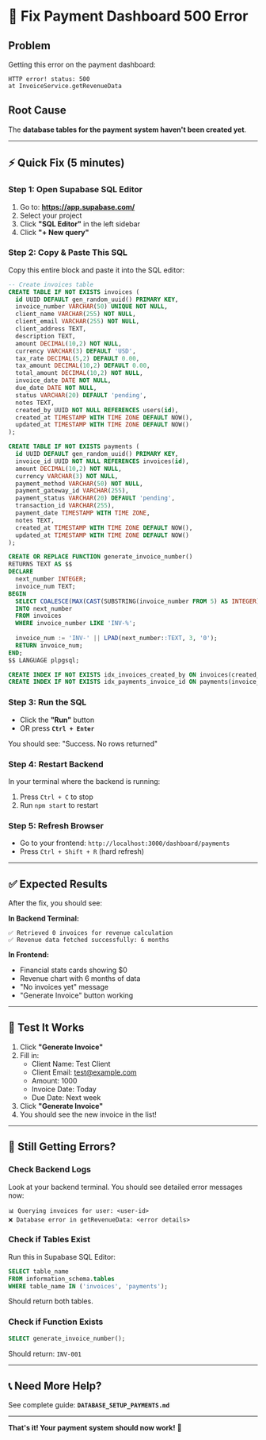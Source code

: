 # 🔧 Fix Payment Dashboard 500 Error

## Problem

Getting this error on the payment dashboard:
```
HTTP error! status: 500
at InvoiceService.getRevenueData
```

## Root Cause

The **database tables for the payment system haven't been created yet**.

---

## ⚡ Quick Fix (5 minutes)

### Step 1: Open Supabase SQL Editor

1. Go to: **https://app.supabase.com/**
2. Select your project
3. Click **"SQL Editor"** in the left sidebar
4. Click **"+ New query"**

### Step 2: Copy & Paste This SQL

Copy this entire block and paste it into the SQL editor:

```sql
-- Create invoices table
CREATE TABLE IF NOT EXISTS invoices (
  id UUID DEFAULT gen_random_uuid() PRIMARY KEY,
  invoice_number VARCHAR(50) UNIQUE NOT NULL,
  client_name VARCHAR(255) NOT NULL,
  client_email VARCHAR(255) NOT NULL,
  client_address TEXT,
  description TEXT,
  amount DECIMAL(10,2) NOT NULL,
  currency VARCHAR(3) DEFAULT 'USD',
  tax_rate DECIMAL(5,2) DEFAULT 0.00,
  tax_amount DECIMAL(10,2) DEFAULT 0.00,
  total_amount DECIMAL(10,2) NOT NULL,
  invoice_date DATE NOT NULL,
  due_date DATE NOT NULL,
  status VARCHAR(20) DEFAULT 'pending',
  notes TEXT,
  created_by UUID NOT NULL REFERENCES users(id),
  created_at TIMESTAMP WITH TIME ZONE DEFAULT NOW(),
  updated_at TIMESTAMP WITH TIME ZONE DEFAULT NOW()
);

CREATE TABLE IF NOT EXISTS payments (
  id UUID DEFAULT gen_random_uuid() PRIMARY KEY,
  invoice_id UUID NOT NULL REFERENCES invoices(id),
  amount DECIMAL(10,2) NOT NULL,
  currency VARCHAR(3) NOT NULL,
  payment_method VARCHAR(50) NOT NULL,
  payment_gateway_id VARCHAR(255),
  payment_status VARCHAR(20) DEFAULT 'pending',
  transaction_id VARCHAR(255),
  payment_date TIMESTAMP WITH TIME ZONE,
  notes TEXT,
  created_at TIMESTAMP WITH TIME ZONE DEFAULT NOW(),
  updated_at TIMESTAMP WITH TIME ZONE DEFAULT NOW()
);

CREATE OR REPLACE FUNCTION generate_invoice_number()
RETURNS TEXT AS $$
DECLARE
  next_number INTEGER;
  invoice_num TEXT;
BEGIN
  SELECT COALESCE(MAX(CAST(SUBSTRING(invoice_number FROM 5) AS INTEGER)), 0) + 1
  INTO next_number
  FROM invoices
  WHERE invoice_number LIKE 'INV-%';
  
  invoice_num := 'INV-' || LPAD(next_number::TEXT, 3, '0');
  RETURN invoice_num;
END;
$$ LANGUAGE plpgsql;

CREATE INDEX IF NOT EXISTS idx_invoices_created_by ON invoices(created_by);
CREATE INDEX IF NOT EXISTS idx_payments_invoice_id ON payments(invoice_id);
```

### Step 3: Run the SQL

- Click the **"Run"** button
- OR press **`Ctrl + Enter`**

You should see: "Success. No rows returned"

### Step 4: Restart Backend

In your terminal where the backend is running:

1. Press `Ctrl + C` to stop
2. Run `npm start` to restart

### Step 5: Refresh Browser

- Go to your frontend: `http://localhost:3000/dashboard/payments`
- Press `Ctrl + Shift + R` (hard refresh)

---

## ✅ Expected Results

After the fix, you should see:

**In Backend Terminal:**
```
✅ Retrieved 0 invoices for revenue calculation
✅ Revenue data fetched successfully: 6 months
```

**In Frontend:**
- Financial stats cards showing $0
- Revenue chart with 6 months of data
- "No invoices yet" message
- "Generate Invoice" button working

---

## 🎯 Test It Works

1. Click **"Generate Invoice"**
2. Fill in:
   - Client Name: Test Client
   - Client Email: test@example.com  
   - Amount: 1000
   - Invoice Date: Today
   - Due Date: Next week
3. Click **"Generate Invoice"**
4. You should see the new invoice in the list!

---

## 🐛 Still Getting Errors?

### Check Backend Logs

Look at your backend terminal. You should see detailed error messages now:

```
📊 Querying invoices for user: <user-id>
❌ Database error in getRevenueData: <error details>
```

### Check if Tables Exist

Run this in Supabase SQL Editor:

```sql
SELECT table_name 
FROM information_schema.tables 
WHERE table_name IN ('invoices', 'payments');
```

Should return both tables.

### Check if Function Exists

```sql
SELECT generate_invoice_number();
```

Should return: `INV-001`

---

## 📞 Need More Help?

See complete guide: **`DATABASE_SETUP_PAYMENTS.md`**

---

**That's it! Your payment system should now work!** 🎉

